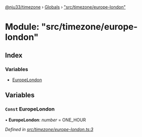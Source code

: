 [@nju33/timezone](../README.md) › [Globals](../globals.md) › ["src/timezone/europe-london"](_src_timezone_europe_london_.md)

# Module: "src/timezone/europe-london"

## Index

### Variables

* [EuropeLondon](_src_timezone_europe_london_.md#const-europelondon)

## Variables

### `Const` EuropeLondon

• **EuropeLondon**: *number* = ONE_HOUR

*Defined in [src/timezone/europe-london.ts:3](https://github.com/nju33/timezone/blob/84669d2/src/timezone/europe-london.ts#L3)*
